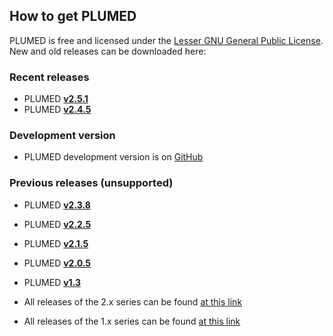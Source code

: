 How to get PLUMED
-----------------------------
PLUMED is free and licensed under the [Lesser GNU General Public License](http://www.gnu.org/licenses/lgpl-3.0.en.html).
New and old releases can be downloaded here:

### Recent releases

* PLUMED [**v2.5.1**](https://github.com/plumed/plumed2/releases/tag/v2.5.1)
* PLUMED [**v2.4.5**](https://github.com/plumed/plumed2/releases/tag/v2.4.5)

### Development version
* PLUMED development version is on [GitHub](http://github.com/plumed/plumed2)

### Previous releases (unsupported)

* PLUMED [**v2.3.8**](https://github.com/plumed/plumed2/releases/tag/v2.3.8)
* PLUMED [**v2.2.5**](https://github.com/plumed/plumed2/releases/tag/v2.2.5)
* PLUMED [**v2.1.5**](https://github.com/plumed/plumed2/releases/tag/v2.1.5)
* PLUMED [**v2.0.5**](https://github.com/plumed/plumed2/releases/tag/v2.0.5)
* PLUMED [**v1.3**](https://github.com/plumed/old-releases/blob/master/PLUMED-1.3.0.tgz)

* All releases of the 2.x series can be found [at this link](https://github.com/plumed/plumed2/releases)
* All releases of the 1.x series can be found [at this link](https://github.com/plumed/old-releases)
